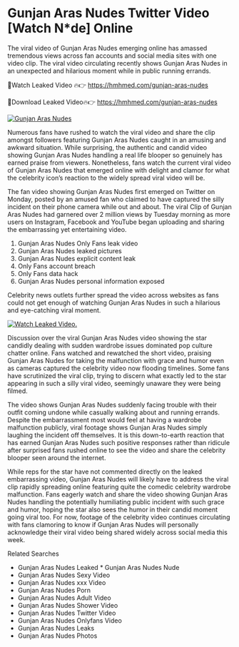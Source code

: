 ﻿# Gunjan Aras Nudes Twitter Video [Watch N*de] Online

The viral video of ﻿Gunjan Aras Nudes emerging online has amassed tremendous views across fan accounts and social media sites with one video clip. The viral video circulating recently shows ﻿Gunjan Aras Nudes in an unexpected and hilarious moment while in public running errands. 

🔴Watch Leaked Video 🔥👉  https://hmhmed.com/gunjan-aras-nudes 

🔴Download Leaked Video🔥👉  https://hmhmed.com/gunjan-aras-nudes 

[![Gunjan Aras Nudes](https://i.imgur.com/dJHk4Zq.gif)](https://hmhmed.com/gunjan-aras-nudes)

Numerous fans have rushed to watch the viral video and share the clip amongst followers featuring ﻿Gunjan Aras Nudes caught in an amusing and awkward situation. While surprising, the authentic and candid video showing ﻿Gunjan Aras Nudes handling a real life blooper so genuinely has earned praise from viewers. Nonetheless, fans watch the current viral video of ﻿Gunjan Aras Nudes that emerged online with delight and clamor for what the celebrity icon’s reaction to the widely spread viral video will be.

The fan video showing ﻿Gunjan Aras Nudes first emerged on Twitter on Monday, posted by an amused fan who claimed to have captured the silly incident on their phone camera while out and about. The viral Clip of ﻿Gunjan Aras Nudes had garnered over 2 million views by Tuesday morning as more users on Instagram, Facebook and YouTube began uploading and sharing the embarrassing yet entertaining video. 

1. ﻿Gunjan Aras Nudes Only Fans leak video
2. ﻿Gunjan Aras Nudes leaked pictures
3. ﻿Gunjan Aras Nudes explicit content leak
4. Only Fans account breach
5. Only Fans data hack
6. ﻿Gunjan Aras Nudes personal information exposed

Celebrity news outlets further spread the video across websites as fans could not get enough of watching ﻿Gunjan Aras Nudes in such a hilarious and eye-catching viral moment. 

[![Watch Leaked Video.](https://miro.medium.com/v2/resize:fit:828/format:webp/1*cilzJN44JGOrTw9NJCrNHA.gif "Watch Leaked Video")](https://hmhmed.com/gunjan-aras-nudes)

Discussion over the viral ﻿Gunjan Aras Nudes video showing the star candidly dealing with sudden wardrobe issues dominated pop culture chatter online. Fans watched and rewatched the short video, praising ﻿Gunjan Aras Nudes for taking the malfunction with grace and humor even as cameras captured the celebrity video now flooding timelines. Some fans have scrutinized the viral clip, trying to discern what exactly led to the star appearing in such a silly viral video, seemingly unaware they were being filmed.

The video shows ﻿Gunjan Aras Nudes suddenly facing trouble with their outfit coming undone while casually walking about and running errands. Despite the embarrassment most would feel at having a wardrobe malfunction publicly, viral footage shows ﻿Gunjan Aras Nudes simply laughing the incident off themselves. It is this down-to-earth reaction that has earned ﻿Gunjan Aras Nudes such positive responses rather than ridicule after surprised fans rushed online to see the video and share the celebrity blooper seen around the internet.  

While reps for the star have not commented directly on the leaked embarrassing video, ﻿Gunjan Aras Nudes will likely have to address the viral clip rapidly spreading online featuring quite the comedic celebrity wardrobe malfunction. Fans eagerly watch and share the video showing ﻿Gunjan Aras Nudes handling the potentially humiliating public incident with such grace and humor, hoping the star also sees the humor in their candid moment going viral too. For now, footage of the celebrity video continues circulating with fans clamoring to know if ﻿Gunjan Aras Nudes will personally acknowledge their viral video being shared widely across social media this week.

Related Searches
* ﻿Gunjan Aras Nudes Leaked
﻿* Gunjan Aras Nudes Nude
* ﻿Gunjan Aras Nudes Sexy Video
* ﻿Gunjan Aras Nudes xxx Video
* ﻿Gunjan Aras Nudes Porn
* ﻿Gunjan Aras Nudes Adult Video
* ﻿Gunjan Aras Nudes Shower Video
* ﻿Gunjan Aras Nudes Twitter Video
* ﻿Gunjan Aras Nudes Onlyfans Video
* ﻿Gunjan Aras Nudes Leaks
* ﻿Gunjan Aras Nudes Photos